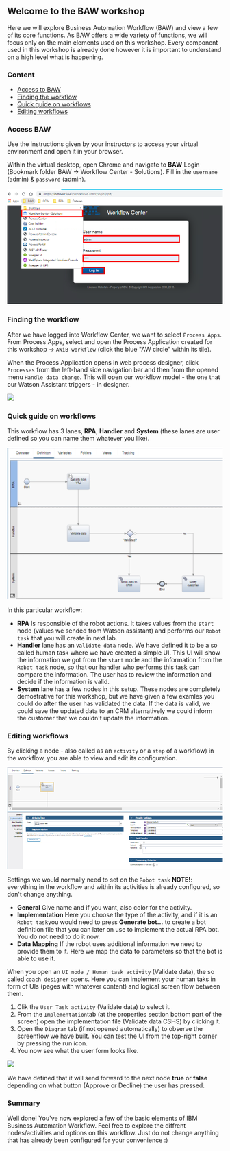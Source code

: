 ## Welcome to the BAW workshop
Here we will explore Business Automation Workflow (BAW) and view a few of its core functions. As BAW offers a wide variety of functions, we will focus only on the main elements used on this workshop. Every component used in this workshop is already done however it is important to understand on a high level what is happening. 

### Content
- [Access to BAW](#access-baw)
- [Finding the workflow](#finding-the-workflow)
- [Quick guide on workflows](#quick-guide-on-workflows)
- [Editing workflows](#editing-workflows)  

### Access BAW
Use the instructions given by your instructors to access your virtual environment and open it in your browser.

Within the virtual desktop, open Chrome and navigate to **BAW** Login (Bookmark folder BAW -> Workflow Center - Solutions). Fill in the ``username`` (admin) & ``password`` (admin).

![](./images/BAW_Login.png)

### Finding the workflow  

After we have logged into Workflow Center, we want to select ``Process Apps``. From Process Apps, select and open the Process Application created for this workshop -> ``AWiB-workflow`` (click the blue "AW circle" within its tile).

When the Process Application opens in web process designer, click ``Processes`` from the left-hand side navigation bar and then from the opened menu ``Handle data change``. This will open our workflow model - the one that our Watson Assistant triggers - in designer.

![](./images/BAW_Workflow.gif)

### Quick guide on workflows
This workflow has 3 lanes, **RPA**, **Handler** and **System** (these lanes are user defined so you can name them whatever you like).

![](./images/BAW_Design.png)  

In this particular workflow:  
- **RPA** Is responsible of the robot actions. It takes values from the ``start`` node (values we sended from Watson assistant) and performs our ``Robot task`` that you will create in next lab.
- **Handler** lane has an ``Validate data`` node. 
We have defined it to be a so called human task where we have created a simple UI. This UI will show the information we got from the ``start`` node and the information from the ``Robot task`` node, so that our handler who performs this task can compare the information. The user has to review the information and decide if the information is valid.
- **System** lane has a few nodes in this setup. These nodes are completely demostrative for this workshop, but we have given a few examles you could do after the user has validated the data. If the data is valid, we could save the updated data to an CRM alternatively we could inform the customer that we couldn't update the information.

### Editing workflows
By clicking a node - also called as an ``activity`` or a ``step`` of a workflow) in the workflow, you are able to view and edit its configuration.

![](./images/Robot_Info.png)   

Settings we would normally need to set on the ``Robot task`` **NOTE!**: everything in the workflow and within its activities is already configured, so don't change anything.
- **General** Give name and if you want, also color for the activity. 
- **Implementation** Here you choose the type of the activity, and if it is an ``Robot task``you would need to press **Generate bot...** to create a bot definition file that you can later on use to implement the actual RPA bot. You do not need to do it now.
- **Data Mapping** If the robot uses additional information we need to provide them to it. Here we map the data to parameters so that the bot is able to use it.

When you open an ``UI node / Human task activity`` (Validate data), the so called ``coach designer`` opens. Here you can implement your human taks in form of UIs (pages with whatever content) and logical screen flow between them.
1. Clik the ``User Task activity`` (Validate data) to select it.
2. From the ``Implementation``tab (at the properties section bottom part of the screen) open the implementation file (Validate data CSHS) by clicking it.
3. Open the ``Diagram`` tab (if not opened automatically) to observe the screenflow we have built. You can test the UI from the top-right corner by pressing the run icon.
4. You now see what the user form looks like.

![](./images/Form_Workflow.gif)  

We have defined that it will send forward to the next node __true__ or __false__ depending on what button (Approve or Decline) the user has pressed.

### Summary
Well done! You've now explored a few of the basic elements of IBM Business Automation Workflow. Feel free to explore the diffrent nodes/activities and options on this workflow. Just do not change anything that has already been configured for your convenience :)

